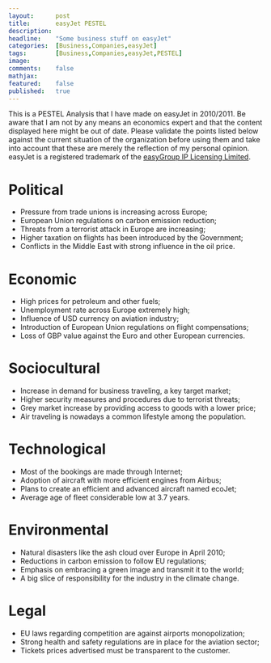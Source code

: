 ```yaml
---
layout:      post
title:       easyJet PESTEL
description: 
headline:    "Some business stuff on easyJet"
categories:  [Business,Companies,easyJet]
tags:        [Business,Companies,easyJet,PESTEL]
image:       
comments:    false
mathjax:     
featured:    false
published:   true
---
```


This is a PESTEL Analysis that I have made on easyJet in 2010/2011. Be aware that I am not by any means an economics expert and that the content displayed here might be out of date. Please validate the points listed below against the current situation of the organization before using them and take into account that these are merely the reflection of my personal opinion. easyJet is a registered trademark of the [easyGroup IP Licensing Limited](http://www.easy.com/).

# Political
* Pressure from trade unions is increasing across Europe;
* European Union regulations on carbon emission reduction;
* Threats from a terrorist attack in Europe are increasing;
* Higher taxation on flights has been introduced by the Government;
* Conflicts in the Middle East with strong influence in the oil price.

# Economic
* High prices for petroleum and other fuels;
* Unemployment rate across Europe extremely high;
* Influence of USD currency on aviation industry;
* Introduction of European Union regulations on flight compensations;
* Loss of GBP value against the Euro and other European currencies.

# Sociocultural
* Increase in demand for business traveling, a key target market;
* Higher security measures and procedures due to terrorist threats;
* Grey market increase by providing access to goods with a lower price;
* Air traveling is nowadays a common lifestyle among the population.

# Technological
* Most of the bookings are made through Internet;
* Adoption of aircraft with more efficient engines from Airbus;
* Plans to create an efficient and advanced aircraft named ecoJet;
* Average age of fleet considerable low at 3.7 years.

# Environmental
* Natural disasters like the ash cloud over Europe in April 2010;
* Reductions in carbon emission to follow EU regulations;
* Emphasis on embracing a green image and transmit it to the world;
* A big slice of responsibility for the industry in the climate change.

# Legal
* EU laws regarding competition are against airports monopolization;
* Strong health and safety regulations are in place for the aviation sector;
* Tickets prices advertised must be transparent to the customer.
